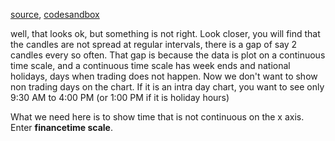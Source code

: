 [source](https://github.com/kossidts/react-stockcharts/blob/master/docs/lib/charts/CandleStickChart.js), [codesandbox](https://codesandbox.io/s/github/rrag/react-stockcharts-examples2/tree/master/examples/CandleStickChart)

well, that looks ok, but something is not right. Look closer, you will find that the candles are not spread at regular intervals, there is a gap of say 2 candles every so often. That gap is because the data is plot on a continuous time scale, and a continuous time scale has week ends and national holidays, days when trading does not happen. Now we don't want to show non trading days on the chart. If it is an intra day chart, you want to see only 9:30 AM to 4:00 PM (or 1:00 PM if it is holiday hours)

What we need here is to show time that is not continuous on the x axis. Enter **financetime scale**.
